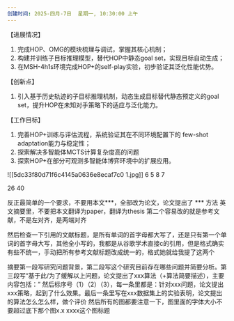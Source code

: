 ```yaml
---
创建时间: 2025-四月-7日  星期一, 10:30:00 上午
---
```


【进展情况】

1. 完成HOP、OMG的模块梳理与调试，掌握其核心机制；  
2. 构建并训练子目标推理模型，替代HOP中静态goal set，实现目标自动生成；  
3. 在MSH-4h1s环境完成HOP+的self-play实验，初步验证其泛化性能优势。

 【创新点】

1. 引入基于历史轨迹的子目标推理机制，动态生成目标替代静态预定义的goal set，提升HOP在未知对手策略下的适应与泛化能力。

 【工作目标】

1. 完善HOP+训练与评估流程，系统验证其在不同环境配置下的 few-shot adaptation能力与稳定性； 
2. 探索解决多智能体MCTS计算复杂度高的问题
3. 探索HOP+在部分可观测多智能体博弈环境中的扩展应用。

![[5dc33f80d71f6c4145a0636e8ecaf7c0 1.jpg]]
6
5
8
7

26
40

反正最简单的一个要求，不要用本文***，全部改为论文，论文提出了 *** 方法
英文摘要里，不要把本文翻译为paper，翻译为thesis
第二个容易改的就是参考文献，不是左对齐，是两端对齐

然后检查一下引用的文献标题，是所有单词的首字母都大写了，还是只有第一个单词的首字母大写，其他全小写的，我都是从谷歌学术直接c的引用，但是格式确实有些不统一，手动把所有参考文献标题改成统一的，格式她就给我提了这两个

摘要第一段写研究问题背景，第二段写这个研究目前存在哪些问题并简要分析。第三段写“基于此/为了缓解以上问题，论文提出了xxx算法（+算法简要描述），主要内容包括：”
然后标序号（1）（2）（3），每一条里都是：针对xxx问题，论文提出xxx策略，起到了什么效果。最后一条里写在xxx数据集上的实验表明，论文提出的算法怎么怎么样，做个评价
然后所有的图都要注意一下，图里面的字体大小不要超过底下那个图x.x xxxx这个图标题